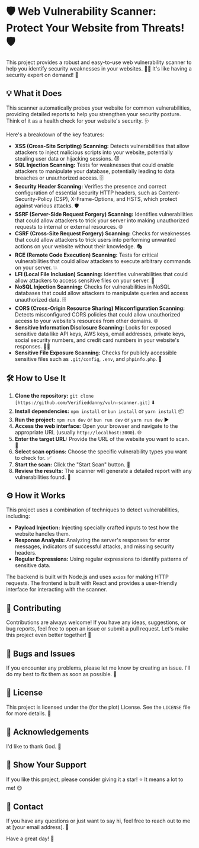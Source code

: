 # 🛡️ Web Vulnerability Scanner: Protect Your Website from Threats! 🛡️

This project provides a robust and easy-to-use web vulnerability scanner to help you identify security weaknesses in your websites. 🕵️‍♂️ It's like having a security expert on demand! 🚀

## 💡 What it Does

This scanner automatically probes your website for common vulnerabilities, providing detailed reports to help you strengthen your security posture. Think of it as a health check for your website's security. 🩺

Here's a breakdown of the key features:

*   **XSS (Cross-Site Scripting) Scanning:** Detects vulnerabilities that allow attackers to inject malicious scripts into your website, potentially stealing user data or hijacking sessions. 😈
*   **SQL Injection Scanning:** Tests for weaknesses that could enable attackers to manipulate your database, potentially leading to data breaches or unauthorized access. 🗄️
*   **Security Header Scanning:** Verifies the presence and correct configuration of essential security HTTP headers, such as Content-Security-Policy (CSP), X-Frame-Options, and HSTS, which protect against various attacks. 🛡️
*   **SSRF (Server-Side Request Forgery) Scanning:** Identifies vulnerabilities that could allow attackers to trick your server into making unauthorized requests to internal or external resources. 🌐
*   **CSRF (Cross-Site Request Forgery) Scanning:** Checks for weaknesses that could allow attackers to trick users into performing unwanted actions on your website without their knowledge. 🎭
*   **RCE (Remote Code Execution) Scanning:** Tests for critical vulnerabilities that could allow attackers to execute arbitrary commands on your server. 💥
*   **LFI (Local File Inclusion) Scanning:** Identifies vulnerabilities that could allow attackers to access sensitive files on your server. 📁
*   **NoSQL Injection Scanning:** Checks for vulnerabilities in NoSQL databases that could allow attackers to manipulate queries and access unauthorized data. 🗄️
*   **CORS (Cross-Origin Resource Sharing) Misconfiguration Scanning:** Detects misconfigured CORS policies that could allow unauthorized access to your website's resources from other domains. 🌐
*   **Sensitive Information Disclosure Scanning:** Looks for exposed sensitive data like API keys, AWS keys, email addresses, private keys, social security numbers, and credit card numbers in your website's responses. 🕵️‍♀️
*   **Sensitive File Exposure Scanning:** Checks for publicly accessible sensitive files such as `.git/config`, `.env`, and `phpinfo.php`. 📁

## 🛠️ How to Use It

1.  **Clone the repository:** `git clone [https://github.com/Verifieddanny/vuln-scanner.git]` ⬇️
2.  **Install dependencies:** `npm install` or `bun install` or `yarn install` 📦
3.  **Run the project:** `npm run dev` or `bun run dev` or `yarn run dev` ▶️
4.  **Access the web interface:** Open your browser and navigate to the appropriate URL (usually `http://localhost:3000`). 🌐
5.  **Enter the target URL:** Provide the URL of the website you want to scan. 🎯
6.  **Select scan options:** Choose the specific vulnerability types you want to check for. ✅
7.  **Start the scan:** Click the "Start Scan" button. 🚀
8.  **Review the results:** The scanner will generate a detailed report with any vulnerabilities found. 📝

## ⚙️ How it Works

This project uses a combination of techniques to detect vulnerabilities, including:

*   **Payload Injection:** Injecting specially crafted inputs to test how the website handles them.
*   **Response Analysis:** Analyzing the server's responses for error messages, indicators of successful attacks, and missing security headers.
*   **Regular Expressions:** Using regular expressions to identify patterns of sensitive data.

The backend is built with Node.js and uses `axios` for making HTTP requests. The frontend is built with React and provides a user-friendly interface for interacting with the scanner.

## 🤝 Contributing

Contributions are always welcome! If you have any ideas, suggestions, or bug reports, feel free to open an issue or submit a pull request. Let's make this project even better together! 🙌

## 🐛 Bugs and Issues

If you encounter any problems, please let me know by creating an issue. I'll do my best to fix them as soon as possible. 🐞

## 📝 License

This project is licensed under the (for the plot) License. See the `LICENSE` file for more details. 📜

## 🙏 Acknowledgements

I'd like to thank God. 🙏

## 💖 Show Your Support

If you like this project, please consider giving it a star! ⭐ It means a lot to me! 😊

## 📧 Contact

If you have any questions or just want to say hi, feel free to reach out to me at [your email address]. 📧

Have a great day! 🎉
